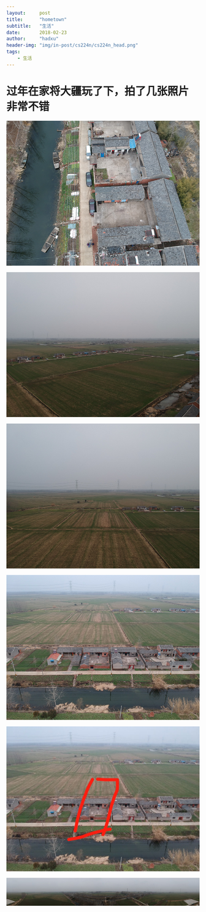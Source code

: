 ```yaml
---
layout:     post
title:      "hometown"
subtitle:   "生活"
date:       2018-02-23
author:     "hadxu"
header-img: "img/in-post/cs224n/cs224n_head.png"
tags:
    - 生活
---
```


# 过年在家将大疆玩了下，拍了几张照片 非常不错

![](/img/in-post/dajiang/DJI_0061.png)

![](/img/in-post/dajiang/IMG_0833.png)

![](/img/in-post/dajiang/IMG_0834.png)

![](/img/in-post/dajiang/IMG_0835.png)

![](/img/in-post/dajiang/IMG_0837.png)

![](/img/in-post/dajiang/全景图2.jpg)

